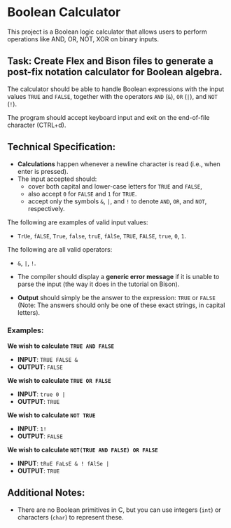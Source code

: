 # Boolean Calculator
 This project is a Boolean logic calculator that allows users to perform operations like AND, OR, NOT, XOR on binary inputs.

## Task: Create Flex and Bison files to generate a post-fix notation calculator for Boolean algebra.

The calculator should be able to handle Boolean expressions with the input values `TRUE` and `FALSE`, together with the operators `AND` (`&`), `OR` (`|`), and `NOT` (`!`).

The program should accept keyboard input and exit on the end-of-file character (CTRL+d).

## Technical Specification:

- **Calculations** happen whenever a newline character is read (i.e., when enter is pressed).
- The input accepted should:
  - cover both capital and lower-case letters for `TRUE` and `FALSE`,
  - also accept `0` for `FALSE` and `1` for `TRUE`.
  - accept only the symbols `&`, `|`, and `!` to denote `AND`, `OR`, and `NOT`, respectively.

The following are examples of valid input values: 
- `TrUe`, `fALSE`, `True`, `false`, `truE`, `fAlSe`, `TRUE`, `FALSE`, `true`, `0`, `1`.

The following are all valid operators:
- `&`, `|`, `!`.

- The compiler should display a **generic error message** if it is unable to parse the input (the way it does in the tutorial on Bison).
- **Output** should simply be the answer to the expression: `TRUE` or `FALSE` (Note: The answers should only be one of these exact strings, in capital letters).

### Examples:

**We wish to calculate `TRUE AND FALSE`**

- **INPUT**: `TRUE FALSE &`
- **OUTPUT**: `FALSE`

**We wish to calculate `TRUE OR FALSE`**

- **INPUT**: `true 0 |`
- **OUTPUT**: `TRUE`

**We wish to calculate `NOT TRUE`**

- **INPUT**: `1!`
- **OUTPUT**: `FALSE`

**We wish to calculate `NOT(TRUE AND FALSE) OR FALSE`**

- **INPUT**: `tRuE FaLsE & ! fAlSe |`
- **OUTPUT**: `TRUE`

## Additional Notes:

- There are no Boolean primitives in C, but you can use integers (`int`) or characters (`char`) to represent these.
